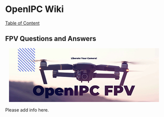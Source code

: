 # OpenIPC Wiki
[Table of Content](../README.md)

FPV Questions and Answers
-------------------------

<p align="center">
  <img src="https://github.com/OpenIPC/wiki/blob/master/images/fpv-logo.jpg?raw=true" alt="Logo"/>
</p>



Please add info here.
